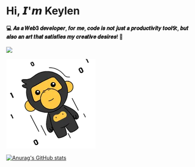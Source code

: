 # Hi, 𝙄'𝙢 Keylen



#### 💻 𝑨𝒔 𝒂 𝑾𝒆𝒃𝟑 𝒅𝒆𝒗𝒆𝒍𝒐𝒑𝒆𝒓, 𝒇𝒐𝒓 𝒎𝒆, 𝒄𝒐𝒅𝒆 𝒊𝒔 𝒏𝒐𝒕 𝒋𝒖𝒔𝒕 𝒂 𝒑𝒓𝒐𝒅𝒖𝒄𝒕𝒊𝒗𝒊𝒕𝒚 𝒕𝒐𝒐𝒍🛠️, 𝒃𝒖𝒕 𝒂𝒍𝒔𝒐 𝒂𝒏 𝒂𝒓𝒕 𝒕𝒉𝒂𝒕 𝒔𝒂𝒕𝒊𝒔𝒇𝒊𝒆𝒔 𝒎𝒚 𝒄𝒓𝒆𝒂𝒕𝒊𝒗𝒆 𝒅𝒆𝒔𝒊𝒓𝒆𝒔! 🎨

[![](https://img.shields.io/website?color=0ab9e6&&up_message=0xspace.tech&url=https://0xspace.tech&logo=chromecast)](https://0xspace.tech)

![alt text](image.webp)

[![Anurag's GitHub stats](https://github-readme-stats.vercel.app/api?username=BiscuitCoder)](https://github.com/anuraghazra/github-readme-stats)